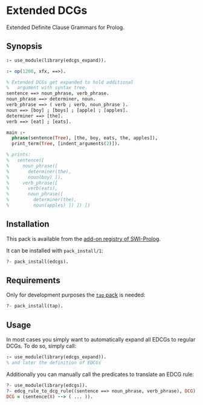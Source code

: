# Extended DCGs

Extended Definite Clause Grammars for Prolog.

## Synopsis

```prolog
:- use_module(library(edcgs_expand)).

:- op(1200, xfx, ==>).

% Extended DCGs get expanded to hold additional
%   argument with syntax tree.
sentence ==> noun_phrase, verb_phrase.
noun_phrase ==> determiner, noun.
verb_phrase ==> ( verb ; verb, noun_phrase ).
noun ==> [boy] ; [boys] ; [apple] ; [apples].
determiner ==> [the].
verb ==> [eat] ; [eats].

main :-
  phrase(sentence(Tree), [the, boy, eats, the, apples]),
  print_term(Tree, [indent_arguments(2)]).

% prints:
%   sentence([
%     noun_phrase([ 
%       determiner(the),
%       noun(boy) ]),
%     verb_phrase([
%       verb(eats),
%       noun_phrase([
%         determiner(the),
%         noun(apples) ]) ]) ])
```

## Installation

This pack is available from the [add-on registry of SWI-Prolog](http://www.swi-prolog.org/pack/list).

It can be installed with `pack_install/1`:

```prolog
?- pack_install(edcgs).
```

## Requirements

Only for development purposes the [`tap` pack](http://www.swi-prolog.org/pack/list?p=tap) is needed:

```prolog
?- pack_install(tap).
```

## Usage

In most cases you simply want to automatically expand all EDCGs to regular DCGs. To do so, simply call:

```prolog
:- use_module(library(edcgs_expand)).
% and later the definition of EDCGs
```

Additionally you can manually call the predicates to translate an EDCG rule:

```prolog
?- use_module(library(edcgs)).
?- edcg_rule_to_dcg_rule((sentence ==> noun_phrase, verb_phrase), DCG).
DCG = (sentence(X) --> ( ... )).
```
